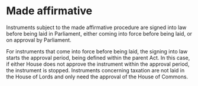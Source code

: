 # Made affirmative 

Instruments subject to the made affirmative procedure are signed into law before being laid in Parliament,  either coming into force before being laid, or on approval by Parliament.
 


For instruments that come into force before being laid, the signing into law starts the approval period, being defined within the parent Act. In this case, if either House does not approve the instrument within the approval period, the instrument is stopped. Instruments concerning taxation are not laid in the House of Lords and only need the approval of the House of Commons.